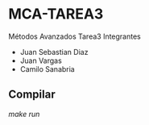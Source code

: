 # MCA-TAREA3
Métodos Avanzados Tarea3
Integrantes
* Juan Sebastian Diaz
* Juan Vargas
* Camilo Sanabria

## Compilar
*make run*
